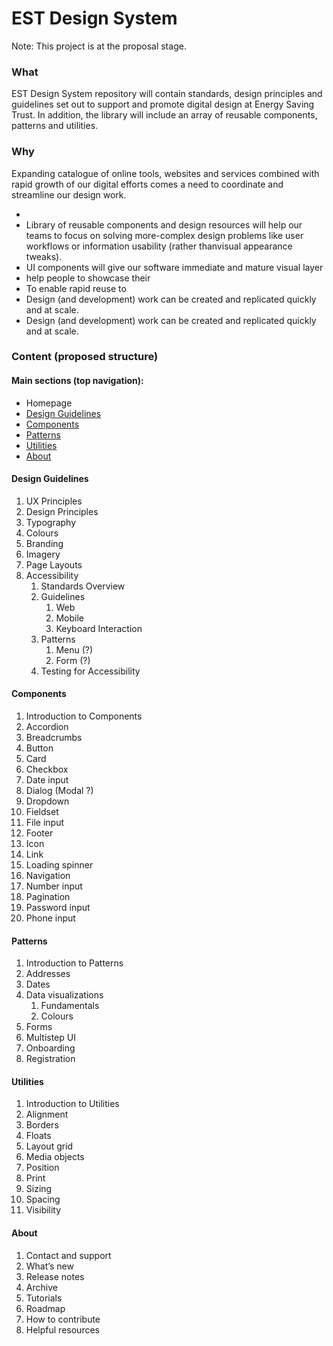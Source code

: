 # EST Design System

Note: This project is at the proposal stage.

### What

EST Design System repository will contain standards, design principles and guidelines set out to support and promote digital design at Energy Saving Trust. In addition, the library will include an array of reusable components, patterns and utilities.

### Why

Expanding catalogue of online tools, websites and services combined with rapid growth of our digital efforts comes a need to coordinate and streamline our design work. 

* 
* Library of reusable components and design resources will help our teams to focus on solving more-complex design problems like user workflows or information usability (rather thanvisual appearance tweaks).
* UI components will give our software immediate and mature visual layer
* help people to showcase their
* To enable rapid reuse to
* Design (and development) work can be created and replicated quickly and at scale.
* Design (and development) work can be created and replicated quickly and at scale.



### Content (proposed structure)

#### Main sections (top navigation):
* Homepage
* [Design Guidelines](#design-guidelines)
* [Components](#components)
* [Patterns](#patterns)
* [Utilities](#utilities)
* [About](#about)

#### Design Guidelines

1. UX Principles
1. Design Principles
1. Typography
1. Colours
1. Branding
1. Imagery
1. Page Layouts
1. Accessibility
   1. Standards Overview
   1. Guidelines
      1. Web
      1. Mobile
      1. Keyboard Interaction
   1. Patterns
      1. Menu (?)
      1. Form (?)
   1. Testing for Accessibility

#### Components

1. Introduction to Components
1. Accordion
1. Breadcrumbs
1. Button
1. Card
1. Checkbox
1. Date input
1. Dialog (Modal ?)
1. Dropdown
1. Fieldset
1. File input
1. Footer
1. Icon
1. Link
1. Loading spinner
1. Navigation
1. Number input
1. Pagination
1. Password input
1. Phone input

#### Patterns

1. Introduction to Patterns
1. Addresses
1. Dates
1. Data visualizations
   1. Fundamentals
   1. Colours
1. Forms
1. Multistep UI
1. Onboarding
1. Registration

#### Utilities

1. Introduction to Utilities
1. Alignment
1. Borders
1. Floats
1. Layout grid
1. Media objects
1. Position
1. Print
1. Sizing
1. Spacing
1. Visibility

#### About

1. Contact and support
1. What’s new
1. Release notes
1. Archive
1. Tutorials
1. Roadmap
1. How to contribute
1. Helpful resources
